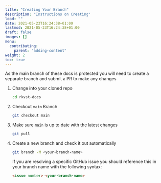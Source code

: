 ```yaml
---
title: "Creating Your Branch"
description: "Instructions on Creating"
lead: ""
date: 2021-05-23T16:24:38+01:00
lastmod: 2021-05-23T16:24:38+01:00
draft: false
images: []
menu: 
  contributing:
    parent: "adding-content"
weight: 2
toc: true
---
```


As the main branch of these docs is protected you will need to create a separate branch and submit a PR to make any changes

1. Change into your cloned repo

    ```bash
    cd rkvst-docs
    ```

1. Checkout `main` Branch

    ```bash
    git checkout main
    ```

1. Make sure `main` is up to date with the latest changes

    ```bash
    git pull
    ```

1. Create a new branch and check it out automatically

    ```bash
    git branch -M <your-branch-name>
    ```

    If you are resolving a specific GitHub issue you should reference this in your branch name with the following syntax:

    ```md
    <issue number>-<your-branch-name>
    ```

